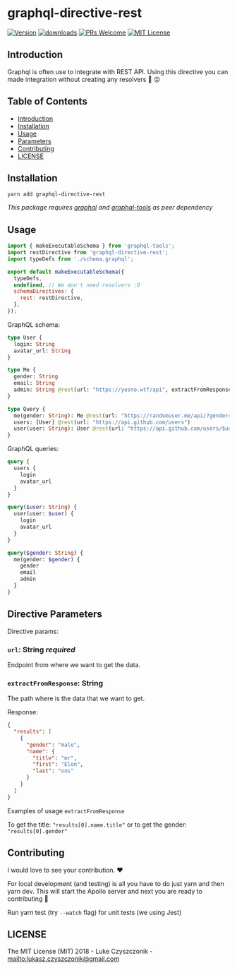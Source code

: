 # graphql-directive-rest

[![Version][version-badge]][package]
[![downloads][downloads-badge]][npmtrends]
[![PRs Welcome][prs-badge]][prs]
[![MIT License][license-badge]][build]

## Introduction

Graphql is often use to integrate with REST API.
Using this directive you can made integration without creating any resolvers :tada: :open_mouth:

## Table of Contents

* [Introduction](#introduction)
* [Installation](#installation)
* [Usage](#Usage)
* [Parameters](#parameters)
* [Contributing](#contributing)
* [LICENSE](#license)

## Installation

```
yarn add graphql-directive-rest
```

_This package requires [graphql](https://www.npmjs.com/package/graphql) and [graphql-tools](https://www.npmjs.com/package/graphql-tools) as peer dependency_

## Usage

```javascript
import { makeExecutableSchema } from 'graphql-tools';
import restDirective from 'graphql-directive-rest';
import typeDefs from './schema.graphql';

export default makeExecutableSchema({
  typeDefs,
  undefined, // We don't need resolvers :O
  schemaDirectives: {
    rest: restDirective,
  },
});
```

GraphQL schema:

```graphql
type User {
  login: String
  avatar_url: String
}

type Me {
  gender: String
  email: String
  admin: String @rest(url: "https://yesno.wtf/api", extractFromResponse: "answer")
}

type Query {
  me(gender: String): Me @rest(url: "https://randomuser.me/api/?gender=$gender", extractFromResponse: "results[0]")
  users: [User] @rest(url: "https://api.github.com/users")
  user(user: String): User @rest(url: "https://api.github.com/users/$user")
}
```

GraphQL queries:

```graphql
query {
  users {
    login
    avatar_url
  }
}
```

```graphql
query($user: String) {
  user(user: $user) {
    login
    avatar_url
  }
}
```

```graphql
query($gender: String) {
  me(gender: $gender) {
    gender
    email
    admin
  }
}
```

## Directive Parameters

Directive params:

### `url`: String _required_

Endpoint from where we want to get the data.

### `extractFromResponse`: String

The path where is the data that we want to get.

Response:

```json
{
  "results": [
    {
      "gender": "male",
      "name": {
        "title": "mr",
        "first": "Elon",
        "last": "ons"
      }
    }
  ]
}
```

Examples of usage `extractFromResponse`

To get the title: `"results[0].name.title"`
or to get the gender: `"results[0].gender"`

## Contributing

I would love to see your contribution. ❤️

For local development (and testing) is all you have to do just yarn and then yarn dev. This will start the Apollo server and next you are ready to contributing :tada:

Run yarn test (try `--watch` flag) for unit tests (we using Jest)

## LICENSE

The MIT License (MIT) 2018 - Luke Czyszczonik - <mailto:lukasz.czyszczonik@gmail.com>

[npm]: https://www.npmjs.com/
[node]: https://nodejs.org
[build-badge]: https://img.shields.io/travis/graphql-community/graphql-directive-rest.svg?style=flat-square
[build]: https://travis-ci.org/graphql-community/graphql-directive-rest
[coverage-badge]: https://img.shields.io/codecov/c/github/graphql-community/graphql-directive-rest.svg?style=flat-square
[coverage]: https://codecov.io/github/graphql-community/graphql-directive-rest
[version-badge]: https://img.shields.io/npm/v/graphql-directive-rest.svg?style=flat-square
[package]: https://www.npmjs.com/package/graphql-directive-rest
[downloads-badge]: https://img.shields.io/npm/dm/graphql-directive-rest.svg?style=flat-square
[npmtrends]: http://www.npmtrends.com/graphql-directive-rest
[license-badge]: https://img.shields.io/npm/l/graphql-directive-rest.svg?style=flat-square
[license]: https://github.com/graphql-community/graphql-directive-rest/blob/master/LICENSE
[prs-badge]: https://img.shields.io/badge/PRs-welcome-brightgreen.svg?style=flat-square
[prs]: http://makeapullrequest.com
[donate-badge]: https://img.shields.io/badge/$-support-green.svg?style=flat-square
[coc-badge]: https://img.shields.io/badge/code%20of-conduct-ff69b4.svg?style=flat-square
[coc]: https://github.com/graphql-community/graphql-directive-rest/blob/master/CODE_OF_CONDUCT.md
